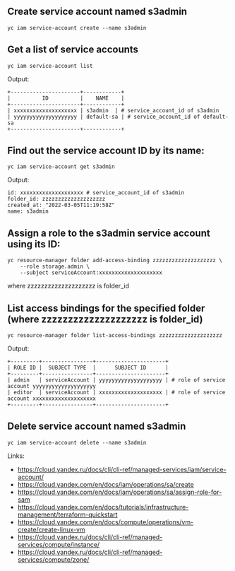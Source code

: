 ## Create service account named s3admin
```
yc iam service-account create --name s3admin
```

## Get a list of service accounts
```
yc iam service-account list
```
Output:
```
+----------------------+------------+
|          ID          |    NAME    |
+----------------------+------------+
| xxxxxxxxxxxxxxxxxxxx | s3admin  | # service_account_id of s3admin
| yyyyyyyyyyyyyyyyyyyy | default-sa | # service_account_id of default-sa
+----------------------+------------+
```

## Find out the service account ID by its name:
```
yc iam service-account get s3admin
```
Output:
```
id: xxxxxxxxxxxxxxxxxxxx # service_account_id of s3admin
folder_id: zzzzzzzzzzzzzzzzzzzz
created_at: "2022-03-05T11:19:58Z"
name: s3admin
```

## Assign a role to the s3admin service account using its ID:
```
yc resource-manager folder add-access-binding zzzzzzzzzzzzzzzzzzzz \
    --role storage.admin \
    --subject serviceAccount:xxxxxxxxxxxxxxxxxxxx
```
where zzzzzzzzzzzzzzzzzzzz is folder_id

## List access bindings for the specified folder (where zzzzzzzzzzzzzzzzzzzz is folder_id)
```
yc resource-manager folder list-access-bindings zzzzzzzzzzzzzzzzzzzz
```
Output:
```
+---------+----------------+----------------------+
| ROLE ID |  SUBJECT TYPE  |      SUBJECT ID      |
+---------+----------------+----------------------+
| admin   | serviceAccount | yyyyyyyyyyyyyyyyyyyy | # role of service account yyyyyyyyyyyyyyyyyyyy
| editor  | serviceAccount | xxxxxxxxxxxxxxxxxxxx | # role of service account xxxxxxxxxxxxxxxxxxxx
+---------+----------------+----------------------+
```

## Delete service account named s3admin
```
yc iam service-account delete --name s3admin
```

Links:
 - https://cloud.yandex.ru/docs/cli/cli-ref/managed-services/iam/service-account/
 - https://cloud.yandex.com/en/docs/iam/operations/sa/create
 - https://cloud.yandex.com/en/docs/iam/operations/sa/assign-role-for-sam
 - https://cloud.yandex.com/en/docs/tutorials/infrastructure-management/terraform-quickstart
 - https://cloud.yandex.com/en/docs/compute/operations/vm-create/create-linux-vm
 - https://cloud.yandex.ru/docs/cli/cli-ref/managed-services/compute/instance/
 - https://cloud.yandex.ru/docs/cli/cli-ref/managed-services/compute/zone/
 